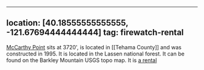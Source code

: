 
---
location: [40.18555555555555, -121.67694444444444]
tag: firewatch-rental
---

[McCarthy Point](http://www.peakbagging.com/CALookoutPhotos/McCarthyPoint.html) sits at 3720', is located in [[Tehama County]] and was constructed in 1995. It is located in the Lassen national forest. It can be found on the Barkley Mountain USGS topo map. It is [a rental](http://www.recreation.gov/camping/Mccarthy_Point_Lookout/r/campgroundDetails.do?contractCode=NRSO&parkId=75345&topTabIndex=Search)
